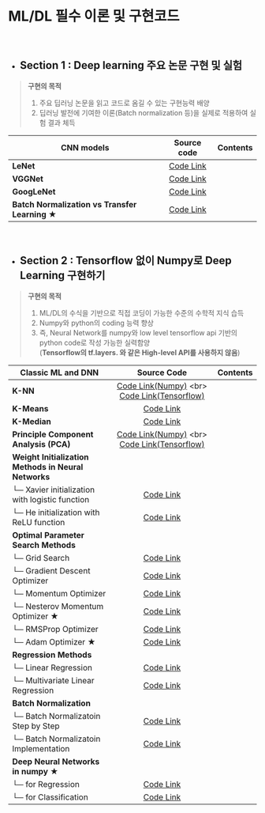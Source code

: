 # ML/DL 필수 이론 및 구현코드

<br>

- ## Section 1 : Deep learning 주요 논문 구현 및 실험 <br>
> **구현의 목적**
>1. 주요 딥러닝 논문을 읽고 코드로 옴길 수 있는 구현능력 배양 <br>
>2. 딥러닝 발전에 기여한 이론(Batch normalization 등)을 실제로 적용하여 실험 결과 체득 <br>

| CNN models  | Source code | Contents |
|---|:---:|:---:|
| __LeNet__ | [Code Link](https://google.com) | |
| __VGGNet__  | [Code Link](https://google.com) | |
| __GoogLeNet__  | [Code Link](https://google.com) | |
| __Batch Normalization vs Transfer Learning ★__  | [Code Link](https://google.com) | |

<br>

- ## Section 2 : Tensorflow 없이 Numpy로 Deep Learning 구현하기 <br>

> **구현의 목적**
>1. ML/DL의 수식을 기반으로 직접 코딩이 가능한 수준의 수학적 지식 습득 <br>
>2. Numpy와 python의 coding 능력 향상 <br>
>3. 즉, Neural Network를 numpy와 low level tensorflow api 기반의 python code로 작성 가능한 실력함양<br> 
    (**Tensorflow의 tf.layers. 와 같은 High-level API를 사용하지 않음**)


| Classic ML and DNN | Source Code | Contents |
|---|:---:|:---:|
| __K-NN__ | [Code Link(Numpy)](https://github.com/Deepstroy/resume/blob/master/Machine%20Learning%20Algorithm%20(KNN%2C%20Kmeans%2C%20DNN%2C%20CNN%2C%20RNN%2C%20etc...)/K-NN/KNN_numpy.ipynb) <br> [Code Link(Tensorflow)](https://github.com/Deepstroy/resume/blob/master/Machine%20Learning%20Algorithm%20(KNN%2C%20Kmeans%2C%20DNN%2C%20CNN%2C%20RNN%2C%20etc...)/K-NN/KNN_tensorflow.ipynb) ||
| **K-Means** | [Code Link](https://github.com/Deepstroy/resume/blob/master/Machine%20Learning%20Algorithm%20(KNN%2C%20Kmeans%2C%20DNN%2C%20CNN%2C%20RNN%2C%20etc...)/K-Means/K_means_numpy.ipynb) |  |
| **K-Median** | [Code Link](https://github.com/Deepstroy/resume/blob/master/Machine%20Learning%20Algorithm%20(KNN%2C%20Kmeans%2C%20DNN%2C%20CNN%2C%20RNN%2C%20etc...)/K-Median/K_Median_numpy.ipynb) |  |
| **Principle Component Analysis (PCA)** | [Code Link(Numpy)](https://github.com/Deepstroy/resume/blob/master/Machine%20Learning%20Algorithm%20(KNN%2C%20Kmeans%2C%20DNN%2C%20CNN%2C%20RNN%2C%20etc...)/Principle%20Component%20Analysis/Principle%20Component%20Analysis_numpy.ipynb) <br> [Code Link(Tensorflow)](https://github.com/Deepstroy/resume/blob/master/Machine%20Learning%20Algorithm%20(KNN%2C%20Kmeans%2C%20DNN%2C%20CNN%2C%20RNN%2C%20etc...)/Principle%20Component%20Analysis/Principle_Component_Analysis_tensorflow.ipynb) ||
| __Weight Initialization Methods in Neural Networks__ |  |  |  |
| └─ Xavier initialization with logistic function | [Code Link](https://google.com) |  |
| └─ He initialization with ReLU function | [Code Link](https://google.com) |  |
| __Optimal Parameter Search Methods__ |  |  |  |
| └─ Grid Search | [Code Link](https://google.com) |  |
| └─ Gradient Descent Optimizer | [Code Link](https://google.com) |  |
| └─ Momentum Optimizer | [Code Link](https://google.com)  |  |
| └─ Nesterov Momentum Optimizer ★ | [Code Link](https://google.com) |  |
| └─ RMSProp Optimizer | [Code Link](https://google.com)  |  |
| └─ Adam Optimizer ★| [Code Link](https://google.com)  |  |
| __Regression Methods__ |   |   | |
| └─ Linear Regression |  [Code Link](https://google.com) |   | |
| └─ Multivariate Linear Regression | [Code Link](https://google.com) |  | |
| __Batch Normalization__ |   |   | |
| └─ Batch Normalizatoin Step by Step |  [Code Link](https://google.com) |   | |
| └─ Batch Normalizatoin Implementation |  [Code Link](https://google.com)  |   | |
| __Deep Neural Networks in numpy ★__ |  |  | |
| └─ for Regression | [Code Link](https://google.com) |
| └─ for Classification | [Code Link](https://google.com)  |
<br>
